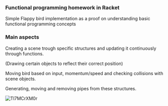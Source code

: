 ### Functional programming homework in Racket

Simple Flappy bird implementation as a proof on understanding 
basic functional programming concepts 

### Main aspects

Creating a scene trough specific structures and updating it
continuously through functions. 

(Drawing certain objects to reflect their correct position)

Moving bird based on input, momentum/speed and checking collisions with scene objects.

Generating, moving and removing pipes from these structures.


![TI7MCrXM0r](https://user-images.githubusercontent.com/56603449/118488877-dc708780-b724-11eb-947d-74d60ec6cf57.gif)


